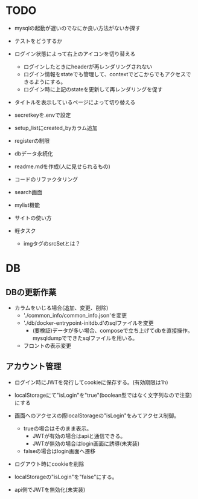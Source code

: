 # TODO
- mysqlの起動が遅いのでなにか良い方法がないか探す
- テストをどうするか

- ログイン状態によって右上のアイコンを切り替える
  - ログインしたときにheaderが再レンダリングされない
  - ログイン情報をstateでも管理して、contextでどこからでもアクセスできるようにする。
  - ログイン時に上記のstateを更新して再レンダリングを促す
- タイトルを表示しているページによって切り替える


- secretkeyを.envで設定
- setup_listにcreated_byカラム追加
- registerの制限


- dbデータ永続化

- readme.mdを作成(人に見せられるもの)
- コードのリファクタリング
- search画面
- mylist機能
- サイトの使い方

- 軽タスク
  - imgタグのsrcSetとは？


# DB
## DBの更新作業
- カラムをいじる場合(追加、変更、削除)
  - './common_info/common_info.json'を変更
  - './db/docker-entrypoint-initdb.d'のsqlファイルを変更
    - (要検証)データが多い場合、composeで立ち上げてdbを直接操作。mysqldumpでできたsqlファイルを用いる。
  - フロントの表示変更

## アカウント管理
- ログイン時にJWTを発行してcookieに保存する。(有効期限は1h)
- localStorageにて"isLogin"を"true"(boolean型ではなく文字列なので注意)にする

- 画面へのアクセスの際localStorageの"isLogin"をみてアクセス制御。
  - trueの場合はそのまま表示。
    - JWTが有効の場合はapiと通信できる。
    - JWTが無効の場合はlogin画面に誘導(未実装)
  - falseの場合はlogin画面へ遷移

- ログアウト時にcookieを削除
- localStorageの"isLogin"を"false"にする。
- api側でJWTを無効化(未実装)
